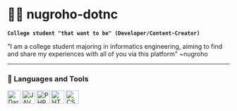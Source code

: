 # 🏄‍♂️ nugroho-dotnc

**`College student "that want to be" (Developer/Content-Creator)`**


"I am a college student majoring in informatics engineering, aiming to find and share my experiences with all of you via this platform"
~nugroho 

---

### 🧰 Languages and Tools
<img align="left" alt="Dart" width="30px" src="https://cdn.jsdelivr.net/gh/devicons/devicon@latest/icons/dart/dart-original.svg" />
<img align="left" alt="JAVA" width="30px" src="https://cdn.jsdelivr.net/gh/devicons/devicon@latest/icons/java/java-original.svg" />
<img align="left" alt="PHP" width="30px" src="https://cdn.jsdelivr.net/gh/devicons/devicon@latest/icons/php/php-original.svg" />
<img align="left" alt="HTML" width="30px" src="https://cdn.jsdelivr.net/gh/devicons/devicon@latest/icons/html5/html5-original.svg" />
<img align="left" alt="CSS" width="30px" src="https://cdn.jsdelivr.net/gh/devicons/devicon@latest/icons/css3/css3-original.svg" />

          
